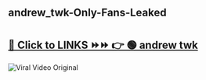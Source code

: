 
 ## andrew_twk-Only-Fans-Leaked

# <h2><a href="https://clipsfans.com/andrew_twk&ref=git">🔗 Click to LINKS ⏩⏩ 👉 🟢 andrew twk </a></h2>

<a href="https://clipsfans.com/andrew_twk&ref=git" rel="nofollow" data-target="animated-image.originalLink"><img src="https://i.ibb.co.com/xMMVF88/686577567.gif" alt="Viral Video Original" style="max-width: 100%; display: inline-block;" data-target="animated-image.originalImage"></a>
